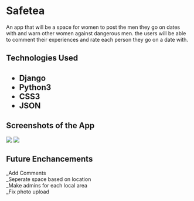 <h1>Safetea</h1>
 	
<p>An app that will be a space for women to post the men they go on dates with and warn other women against dangerous men.  the users will be able to comment their experiences and rate each person they go on a date with.</p>

<h2>Technologies Used<h2>

<ul>
<li>Django</li>
<li>Python3</li>
<li>CSS3</li>
<li>JSON</li>
</ul>

<h2>Screenshots of the App</h2>

<img src ='https://i.imgur.com/gRYS4Ot.png'>
<img src ='https://i.imgur.com/HqRAS1q.png'>

<h2>Future Enchancements </h2>

_Add Comments<br>
_Seperate space based on location<br>
_Make admins for each local area<br>
_Fix photo upload<br>

